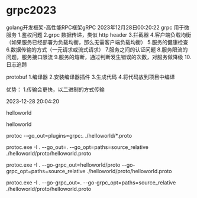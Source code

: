 # grpc2023


golang开发框架-高性能RPC框架gRPC
2023年12月28日00:20:22
grpc 用于微服务
1.鉴权问题
2.grpc 数据传递，类似 http header
3.拦截器
4.客户端负载均衡（如果服务已经部署为负载均衡，那么无需客户端负载均衡）
5.服务的健康检查
6.数据传输的方式（一元请求或流式请求）
7.服务之间的认证问题
8.服务限流的问题，服务接口限流
9.服务的熔断，通过判断发生错误的次数，对服务做降级
10.日志追踪

protobuf
1.编译器
2.安装编译器插件
3.生成代码
4.将代码放到项目中编译

优势：
1.传输会更快，以二进制的方式传输


2023-12-28 20:04:20

helloworld

helloworld

protoc --go_out=plugins=grpc:. ./helloworld/*.proto


protoc.exe -I . --go_out=. --go_opt=paths=source_relative ./helloworld/proto/helloworld.proto

protoc.exe -I . --go-grpc_out=helloworld/proto --go-grpc_opt=paths=source_relative ./helloworld/proto/helloworld.proto

protoc.exe -I . --go-grpc_out=. --go-grpc_opt=paths=source_relative ./helloworld/proto/helloworld.proto
